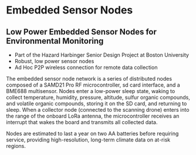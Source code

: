 # Embedded Sensor Nodes
## Low Power Embedded Sensor Nodes for Environmental Monitoring
- Part of the Hazard Harbinger Senior Design Project at Boston University
- Robust, low power sensor nodes
- Ad Hoc P2P wireless connection for remote data collection

The embedded sensor node network is a series of distributed nodes composed of a SAMD21 Pro RF microcontroller, sd card interface, and a BME688 multisensor. Nodes enter a low-power sleep state, waking to collect temperature, humidity, pressure, altitude, sulfur organic compounds, and volatile organic compounds, storing it on the SD card, and returning to sleep. When a collector node (connected to the scanning drone) enters into the range of the onboard LoRa antenna, the microcontroller receives an interrupt that wakes the board and transmits all collected data. 

Nodes are estimated to last a year on two AA batteries before requiring service, providing high-resolution, long-term climate data on at-risk regions.
